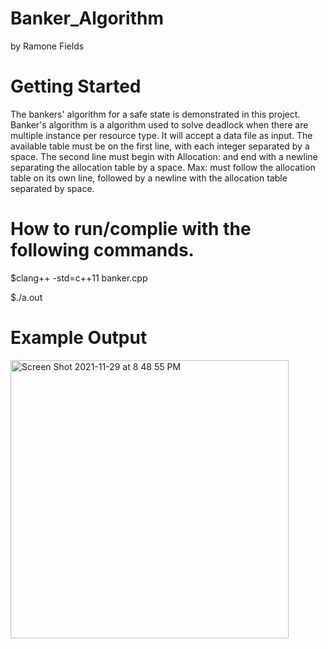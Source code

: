 # Banker_Algorithm
by Ramone Fields

# Getting Started

The bankers' algorithm for a safe state is demonstrated in this project. Banker's algorithm is a algorithm used to solve deadlock when there are multiple instance per resource type. It will accept a data file as input. The available table must be on the first line, with each integer separated by a space. The second line must begin with Allocation: and end with a newline separating the allocation table by a space. Max: must follow the allocation table on its own line, followed by a newline with the allocation table separated by space.

# How to run/complie with the following commands. 
$clang++ -std=c++11 banker.cpp

$./a.out 



# Example Output 
<img width="445" alt="Screen Shot 2021-11-29 at 8 48 55 PM" src="https://user-images.githubusercontent.com/88847535/143971096-f8047484-b199-429b-a750-0b0accfb1ec1.png">
